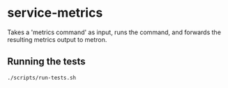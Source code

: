 # service-metrics

Takes a 'metrics command' as input, runs the command, and forwards the resulting metrics output to metron.

## Running the tests

`./scripts/run-tests.sh`
